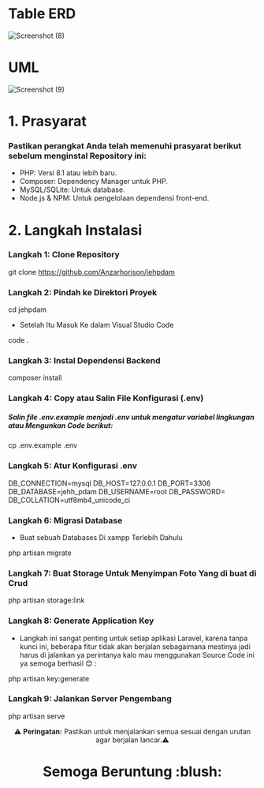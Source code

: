 # Table ERD
![Screenshot (8)](https://github.com/user-attachments/assets/68e2a049-52ca-41e3-86fd-d1748c0198e1)
# UML
![Screenshot (9)](https://github.com/user-attachments/assets/09d0d8d0-e477-43e0-926c-df1fc376e346)

# 1. Prasyarat 
### Pastikan perangkat Anda telah memenuhi prasyarat berikut sebelum menginstal Repository ini:

- PHP: Versi 8.1 atau lebih baru.
- Composer: Dependency Manager untuk PHP.
- MySQL/SQLite: Untuk database.
- Node.js & NPM: Untuk pengelolaan dependensi front-end.

# 2. Langkah Instalasi  

### Langkah 1: Clone Repository 

git clone https://github.com/Anzarhorison/jehpdam

### Langkah 2: Pindah ke Direktori Proyek 


cd jehpdam

- Setelah Itu Masuk Ke dalam Visual Studio Code


code .

### Langkah 3: Instal Dependensi Backend

composer install

### Langkah 4: Copy atau Salin File Konfigurasi (.env)

##### Salin file .env.example menjadi .env untuk mengatur variabel lingkungan atau Mengunkan Code berikut:


cp .env.example .env


### Langkah 5: Atur Konfigurasi .env


 DB_CONNECTION=mysql
 DB_HOST=127.0.0.1
 DB_PORT=3306
 DB_DATABASE=jehh_pdam
 DB_USERNAME=root
 DB_PASSWORD=
 DB_COLLATION=utf8mb4_unicode_ci 

### Langkah 6: Migrasi Database

- Buat sebuah Databases Di xampp Terlebih Dahulu


php artisan migrate


### Langkah 7: Buat Storage Untuk Menyimpan Foto Yang di buat di Crud

php artisan storage:link


### Langkah 8: Generate Application Key

- Langkah ini sangat penting untuk setiap aplikasi Laravel, karena tanpa kunci ini, beberapa fitur tidak akan berjalan sebagaimana mestinya jadi harus di jalankan ya perintanya kalo mau menggunakan Source Code ini ya semoga berhasil :blush: :


php artisan key:generate


### Langkah 9: Jalankan Server Pengembang


php artisan serve



<p align="center">
⚠️ <strong>Peringatan:</strong> Pastikan untuk menjalankan semua sesuai dengan urutan agar berjalan lancar.⚠️
</p>
<h1 align="center">Semoga Beruntung :blush:</h1>
